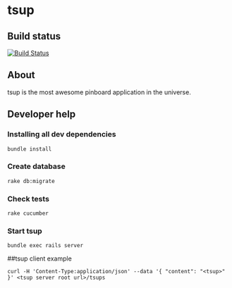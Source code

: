 # tsup

## Build status
[![Build Status](https://secure.travis-ci.org/tsup/tsup.png)](http://travis-ci.org/tsup/tsup)

## About

tsup is the most awesome pinboard application in the universe.

## Developer help

### Installing all dev dependencies

```
bundle install
```

### Create database

```
rake db:migrate
```

### Check tests

```
rake cucumber
```

### Start tsup

```
bundle exec rails server
```

##tsup client example

```
curl -H 'Content-Type:application/json' --data '{ "content": "<tsup>" }' <tsup server root url>/tsups
```

